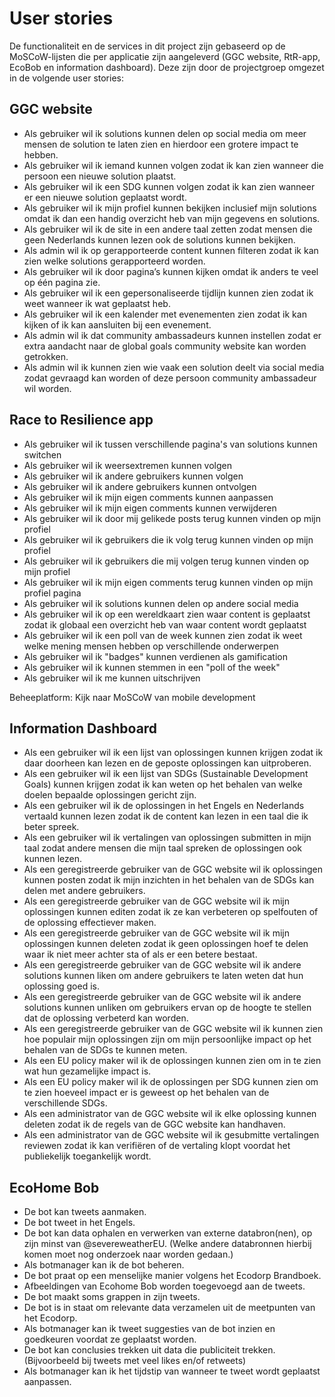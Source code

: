 # User stories

De functionaliteit en de services in dit project zijn gebaseerd op de MoSCoW-lijsten die per applicatie zijn aangeleverd (GGC website, RtR-app, EcoBob en information dashboard). Deze zijn door de projectgroep omgezet in de volgende user stories:

## GGC website

- Als gebruiker wil ik solutions kunnen delen op social media om meer mensen de solution te laten zien en hierdoor een grotere impact te hebben. 
- Als gebruiker wil ik iemand kunnen volgen zodat ik kan zien wanneer die persoon een nieuwe solution plaatst.
- Als gebruiker wil ik een SDG kunnen volgen zodat ik kan zien wanneer er een nieuwe solution geplaatst wordt. 
- Als gebruiker wil ik mijn profiel kunnen bekijken inclusief mijn solutions omdat ik dan een handig overzicht heb van mijn gegevens en solutions. 
- Als gebruiker wil ik de site in een andere taal zetten zodat mensen die geen Nederlands kunnen lezen ook de solutions kunnen bekijken. 
- Als admin wil ik op gerapporteerde content kunnen filteren zodat ik kan zien welke solutions gerapporteerd worden.
- Als gebruiker wil ik door pagina’s kunnen kijken omdat ik anders te veel op één pagina zie. 
- Als gebruiker wil ik een gepersonaliseerde tijdlijn kunnen zien zodat ik weet wanneer ik wat geplaatst heb. 
- Als gebruiker wil ik een kalender met evenementen zien zodat ik kan kijken of ik kan aansluiten bij een evenement. 
- Als admin wil ik dat community ambassadeurs kunnen instellen zodat er extra aandacht naar de global goals community website kan worden getrokken.  
- Als admin wil ik kunnen zien wie vaak een solution deelt via social media zodat gevraagd kan worden of deze persoon community ambassadeur wil worden.

## Race to Resilience app
- Als gebruiker wil ik tussen verschillende pagina's van solutions kunnen switchen
- Als gebruiker wil ik weersextremen kunnen volgen
- Als gebruiker wil ik andere gebruikers kunnen volgen
- Als gebruiker wil ik andere gebruikers kunnen ontvolgen
- Als gebruiker wil ik mijn eigen comments kunnen aanpassen
- Als gebruiker wil ik mijn eigen comments kunnen verwijderen
- Als gebruiker wil ik door mij gelikede posts terug kunnen vinden op mijn profiel
- Als gebruiker wil ik gebruikers die ik volg terug kunnen vinden op mijn profiel
- Als gebruiker wil ik gebruikers die mij volgen terug kunnen vinden op mijn profiel
- Als gebruiker wil ik mijn eigen comments terug kunnen vinden op mijn profiel pagina
- Als gebruiker wil ik solutions kunnen delen op andere social media
- Als gebruiker wil ik op een wereldkaart zien waar content is geplaatst zodat ik globaal een overzicht heb van waar content wordt geplaatst
- Als gebruiker wil ik een poll van de week kunnen zien zodat ik weet welke mening mensen hebben op verschillende onderwerpen
- Als gebruiker wil ik "badges" kunnen verdienen als gamification
- Als gebruiker wil ik kunnen stemmen in een "poll of the week" 
- Als gebruiker wil ik me kunnen uitschrijven

Beheeplatform: Kijk naar MoSCoW van mobile development

## Information Dashboard

- Als een gebruiker wil ik een lijst van oplossingen kunnen krijgen zodat ik daar doorheen kan lezen en de geposte oplossingen kan uitproberen.
- Als een gebruiker wil ik een lijst van SDGs (Sustainable Development Goals) kunnen krijgen zodat ik kan weten op het behalen van welke doelen bepaalde oplossingen gericht zijn.
- Als een gebruiker wil ik de oplossingen in het Engels en Nederlands vertaald kunnen lezen zodat ik de content kan lezen in een taal die ik beter spreek.
- Als een gebruiker wil ik vertalingen van oplossingen submitten in mijn taal zodat andere mensen die mijn taal spreken de oplossingen ook kunnen lezen.
- Als een geregistreerde gebruiker van de GGC website wil ik oplossingen kunnen posten zodat ik mijn inzichten in het behalen van de SDGs kan delen met andere gebruikers.
- Als een geregistreerde gebruiker van de GGC website wil ik mijn oplossingen kunnen editen zodat ik ze kan verbeteren op spelfouten of de oplossing effectiever maken.
- Als een geregistreerde gebruiker van de GGC website wil ik mijn oplossingen kunnen deleten zodat ik geen oplossingen hoef te delen waar ik niet meer achter sta of als er een betere bestaat.
- Als een geregistreerde gebruiker van de GGC website wil ik andere solutions kunnen liken om andere gebruikers te laten weten dat hun oplossing goed is.
- Als een geregistreerde gebruiker van de GGC website wil ik andere solutions kunnen unliken om gebruikers ervan op de hoogte te stellen dat de oplossing verbeterd kan worden.
- Als een geregistreerde gebruiker van de GGC website wil ik kunnen zien hoe populair mijn oplossingen zijn om mijn persoonlijke impact op het behalen van de SDGs te kunnen meten.
- Als een EU policy maker wil ik de oplossingen kunnen zien om in te zien wat hun gezamelijke impact is.
- Als een EU policy maker wil ik de oplossingen per SDG kunnen zien om te zien hoeveel impact er is geweest op het behalen van de verschillende SDGs.
- Als een administrator van de GGC website wil ik elke oplossing kunnen deleten zodat ik de regels van de GGC website kan handhaven.
- Als een administrator van de GGC website wil ik gesubmitte vertalingen reviewen zodat ik kan verifiëren of de vertaling klopt voordat het publiekelijk toegankelijk wordt.

## EcoHome Bob

- De bot kan tweets aanmaken. 
- De bot tweet in het Engels. 
- De bot kan data ophalen en verwerken van externe databron(nen), op zijn minst van @severeweatherEU. (Welke andere databronnen hierbij komen moet nog onderzoek naar worden gedaan.) 
- Als botmanager kan ik de bot beheren.
- De bot praat op een menselijke manier volgens het Ecodorp Brandboek. 
- Afbeeldingen van Ecohome Bob worden toegevoegd aan de tweets. 
- De bot maakt soms grappen in zijn tweets. 
- De bot is in staat om relevante data verzamelen uit de meetpunten van het Ecodorp. 
- Als botmanager kan ik tweet suggesties van de bot inzien en goedkeuren voordat ze geplaatst worden. 
- De bot kan conclusies trekken uit data die publiciteit trekken. (Bijvoorbeeld bij tweets met veel likes en/of retweets) 
- Als botmanager kan ik het tijdstip van wanneer te tweet wordt geplaatst aanpassen. 
